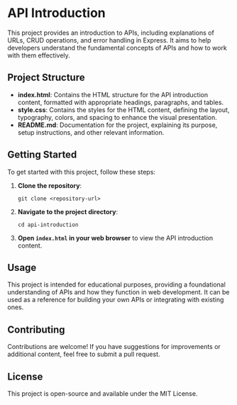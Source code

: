 # API Introduction

This project provides an introduction to APIs, including explanations of URLs, CRUD operations, and error handling in Express. It aims to help developers understand the fundamental concepts of APIs and how to work with them effectively.

## Project Structure

- **index.html**: Contains the HTML structure for the API introduction content, formatted with appropriate headings, paragraphs, and tables.
- **style.css**: Contains the styles for the HTML content, defining the layout, typography, colors, and spacing to enhance the visual presentation.
- **README.md**: Documentation for the project, explaining its purpose, setup instructions, and other relevant information.

## Getting Started

To get started with this project, follow these steps:

1. **Clone the repository**:
   ```
   git clone <repository-url>
   ```

2. **Navigate to the project directory**:
   ```
   cd api-introduction
   ```

3. **Open `index.html` in your web browser** to view the API introduction content.

## Usage

This project is intended for educational purposes, providing a foundational understanding of APIs and how they function in web development. It can be used as a reference for building your own APIs or integrating with existing ones.

## Contributing

Contributions are welcome! If you have suggestions for improvements or additional content, feel free to submit a pull request.

## License

This project is open-source and available under the MIT License.